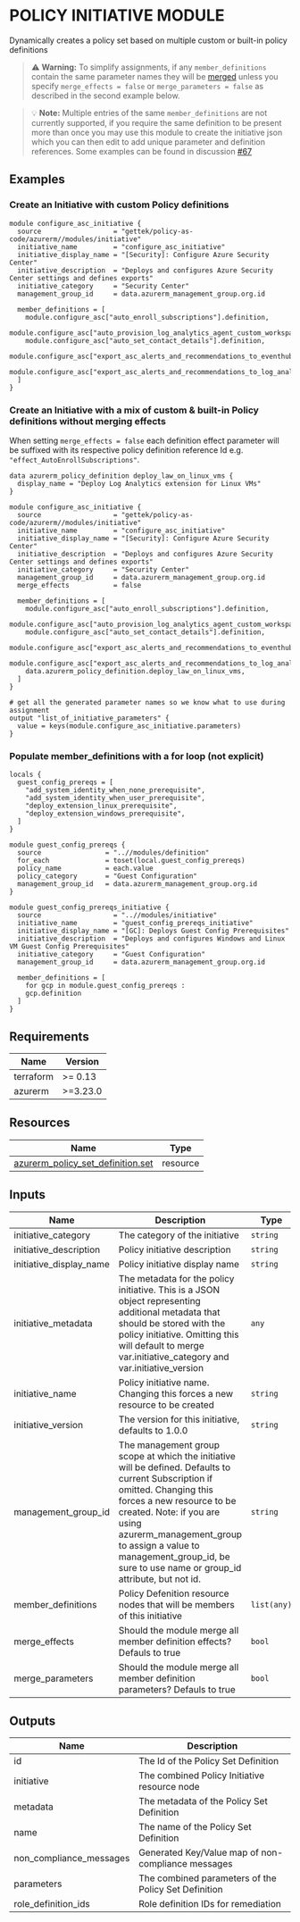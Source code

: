 <!-- BEGIN_TF_DOCS -->
# POLICY INITIATIVE MODULE

Dynamically creates a policy set based on multiple custom or built-in policy definitions

> ⚠️ **Warning:** To simplify assignments, if any `member_definitions` contain the same parameter names they will be [merged](https://www.terraform.io/language/functions/merge) unless you specify `merge_effects = false` or `merge_parameters = false` as described in the second example below.

> 💡 **Note:** Multiple entries of the same `member_definitions` are not currently supported, if you require the same definition to be present more than once you may use this module to create the initiative json which you can then edit to add unique parameter and definition references. Some examples can be found in discussion [#67](https://github.com/gettek/terraform-azurerm-policy-as-code/discussions/67)

## Examples

### Create an Initiative with custom Policy definitions

```hcl
module configure_asc_initiative {
  source                  = "gettek/policy-as-code/azurerm//modules/initiative"
  initiative_name         = "configure_asc_initiative"
  initiative_display_name = "[Security]: Configure Azure Security Center"
  initiative_description  = "Deploys and configures Azure Security Center settings and defines exports"
  initiative_category     = "Security Center"
  management_group_id     = data.azurerm_management_group.org.id

  member_definitions = [
    module.configure_asc["auto_enroll_subscriptions"].definition,
    module.configure_asc["auto_provision_log_analytics_agent_custom_workspace"].definition,
    module.configure_asc["auto_set_contact_details"].definition,
    module.configure_asc["export_asc_alerts_and_recommendations_to_eventhub"].definition,
    module.configure_asc["export_asc_alerts_and_recommendations_to_log_analytics"].definition,
  ]
}
```

### Create an Initiative with a mix of custom & built-in Policy definitions without merging effects

When setting `merge_effects = false` each definition effect parameter will be suffixed with its respective policy definition reference Id e.g. `"effect_AutoEnrollSubscriptions"`.

```hcl
data azurerm_policy_definition deploy_law_on_linux_vms {
  display_name = "Deploy Log Analytics extension for Linux VMs"
}

module configure_asc_initiative {
  source                  = "gettek/policy-as-code/azurerm//modules/initiative"
  initiative_name         = "configure_asc_initiative"
  initiative_display_name = "[Security]: Configure Azure Security Center"
  initiative_description  = "Deploys and configures Azure Security Center settings and defines exports"
  initiative_category     = "Security Center"
  management_group_id     = data.azurerm_management_group.org.id
  merge_effects           = false

  member_definitions = [
    module.configure_asc["auto_enroll_subscriptions"].definition,
    module.configure_asc["auto_provision_log_analytics_agent_custom_workspace"].definition,
    module.configure_asc["auto_set_contact_details"].definition,
    module.configure_asc["export_asc_alerts_and_recommendations_to_eventhub"].definition,
    module.configure_asc["export_asc_alerts_and_recommendations_to_log_analytics"].definition,
    data.azurerm_policy_definition.deploy_law_on_linux_vms,
  ]
}

# get all the generated parameter names so we know what to use during assignment
output "list_of_initiative_parameters" {
  value = keys(module.configure_asc_initiative.parameters)
}
```

### Populate member_definitions with a for loop (not explicit)

```hcl
locals {
  guest_config_prereqs = [
    "add_system_identity_when_none_prerequisite",
    "add_system_identity_when_user_prerequisite",
    "deploy_extension_linux_prerequisite",
    "deploy_extension_windows_prerequisite",
  ]
}

module guest_config_prereqs {
  source                = "..//modules/definition"
  for_each              = toset(local.guest_config_prereqs)
  policy_name           = each.value
  policy_category       = "Guest Configuration"
  management_group_id   = data.azurerm_management_group.org.id
}

module guest_config_prereqs_initiative {
  source                  = "..//modules/initiative"
  initiative_name         = "guest_config_prereqs_initiative"
  initiative_display_name = "[GC]: Deploys Guest Config Prerequisites"
  initiative_description  = "Deploys and configures Windows and Linux VM Guest Config Prerequisites"
  initiative_category     = "Guest Configuration"
  management_group_id     = data.azurerm_management_group.org.id

  member_definitions = [
    for gcp in module.guest_config_prereqs :
    gcp.definition
  ]
}
```

## Requirements

| Name | Version |
|------|---------|
| terraform | >= 0.13 |
| azurerm | >=3.23.0 |



## Resources

| Name | Type |
|------|------|
| [azurerm_policy_set_definition.set](https://registry.terraform.io/providers/hashicorp/azurerm/latest/docs/resources/policy_set_definition) | resource |

## Inputs

| Name | Description | Type | Default | Required |
|------|-------------|------|---------|:--------:|
| initiative_category | The category of the initiative | `string` | `"General"` | no |
| initiative_description | Policy initiative description | `string` | `""` | no |
| initiative_display_name | Policy initiative display name | `string` | n/a | yes |
| initiative_metadata | The metadata for the policy initiative. This is a JSON object representing additional metadata that should be stored with the policy initiative. Omitting this will default to merge var.initiative_category and var.initiative_version | `any` | `null` | no |
| initiative_name | Policy initiative name. Changing this forces a new resource to be created | `string` | n/a | yes |
| initiative_version | The version for this initiative, defaults to 1.0.0 | `string` | `"1.0.0"` | no |
| management_group_id | The management group scope at which the initiative will be defined. Defaults to current Subscription if omitted. Changing this forces a new resource to be created. Note: if you are using azurerm_management_group to assign a value to management_group_id, be sure to use name or group_id attribute, but not id. | `string` | `null` | no |
| member_definitions | Policy Defenition resource nodes that will be members of this initiative | `list(any)` | n/a | yes |
| merge_effects | Should the module merge all member definition effects? Defauls to true | `bool` | `true` | no |
| merge_parameters | Should the module merge all member definition parameters? Defauls to true | `bool` | `true` | no |

## Outputs

| Name | Description |
|------|-------------|
| id | The Id of the Policy Set Definition |
| initiative | The combined Policy Initiative resource node |
| metadata | The metadata of the Policy Set Definition |
| name | The name of the Policy Set Definition |
| non_compliance_messages | Generated Key/Value map of non-compliance messages |
| parameters | The combined parameters of the Policy Set Definition |
| role_definition_ids | Role definition IDs for remediation |
<!-- END_TF_DOCS -->